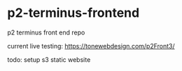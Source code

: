# p2-terminus-frontend
p2 terminus front end repo

current live testing:
https://tonewebdesign.com/p2Front3/

todo:
setup s3 static website
